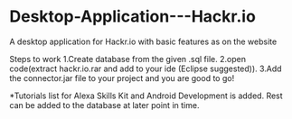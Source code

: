 # Desktop-Application---Hackr.io
A desktop application for Hackr.io with basic features as on the website

Steps to work
1.Create database from the given .sql file.
2.open code(extract hackr.io.rar and add to your ide (Eclipse suggested)).
3.Add the connector.jar file to your project and you are good to go!


*Tutorials list for Alexa Skills Kit and Android Development is added. Rest can be added to the database at later point in time.
